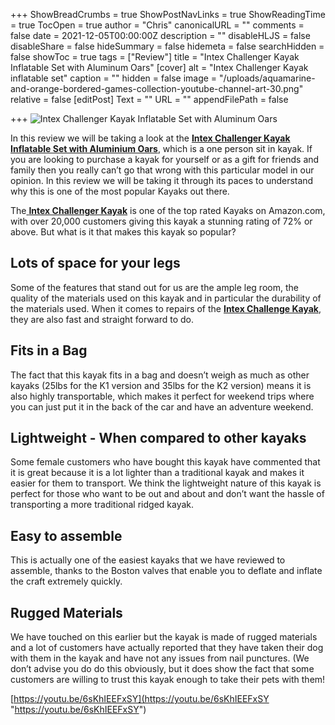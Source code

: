 +++
ShowBreadCrumbs = true
ShowPostNavLinks = true
ShowReadingTime = true
TocOpen = true
author = "Chris"
canonicalURL = ""
comments = false
date = 2021-12-05T00:00:00Z
description = ""
disableHLJS = false
disableShare = false
hideSummary = false
hidemeta = false
searchHidden = false
showToc = true
tags = ["Review"]
title = "Intex Challenger Kayak Inflatable Set with Aluminum Oars"
[cover]
alt = "Intex Challenger Kayak inflatable set"
caption = ""
hidden = false
image = "/uploads/aquamarine-and-orange-bordered-games-collection-youtube-channel-art-30.png"
relative = false
[editPost]
Text = ""
URL = ""
appendFilePath = false

+++
![Intex Challenger Kayak Inflatable Set with Aluminum Oars](https://m.media-amazon.com/images/I/81YZevt3C2L._AC_SX679_.jpg)

In this review we will be taking a look at the [**Intex Challenger Kayak Inflatable Set with Aluminium Oars**](#), which is a one person sit in kayak.  If you are looking to purchase a kayak for yourself or as a gift for friends and family then you really can’t go that wrong with this particular model in our opinion.  In this review we will be taking it through its paces to understand why this is one of the most popular Kayaks out there.

The[ **Intex Challenger Kayak**](#) is one of the top rated Kayaks on Amazon.com, with over 20,000 customers  giving this kayak a stunning rating of 72% or above.  But what is it that makes this kayak so popular?

## Lots of space for your legs

Some of the features that stand out for us are the ample leg room, the quality of the materials used on this kayak and in particular the durability of the materials used.  When it comes to repairs of the [**Intex Challenge Kayak**](#), they are also fast and straight forward to do.

## Fits in a Bag

The fact that this kayak fits in a bag and doesn’t weigh as much as other kayaks (25lbs for the K1 version and 35lbs for the K2 version) means it is also highly transportable, which makes it perfect for weekend trips where you can just put it in the back of the car and have an adventure weekend.

## Lightweight - When compared to other kayaks

Some female customers who have bought this kayak have commented that it is great because it is a lot lighter than a traditional kayak and makes it easier for them to transport.  We think the lightweight nature of this kayak is perfect for those who want to be out and about and don’t want the hassle of transporting a more traditional ridged kayak.

## Easy to assemble

This is actually one of the easiest kayaks that we have reviewed to assemble, thanks to the Boston valves that enable you to deflate and inflate the craft extremely quickly.

## Rugged Materials

We have touched on this earlier but the kayak is made of rugged materials and a lot of customers have actually reported that they have taken their dog with them in the kayak and have not any issues from nail punctures.  (We don’t advise you do do this obviously, but it does show the fact that some customers are willing to trust this kayak enough to take their pets with them!

[https://youtu.be/6sKhIEEFxSY](https://youtu.be/6sKhIEEFxSY "https://youtu.be/6sKhIEEFxSY")